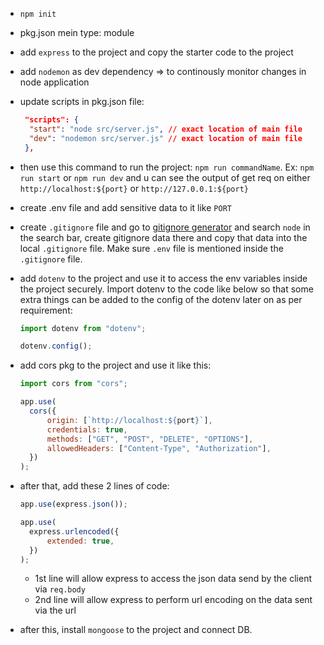 - `npm init`

- pkg.json mein type: module

- add `express` to the project and copy the starter code to the project

- add `nodemon` as dev dependency => to continously monitor changes in node application

- update scripts in pkg.json file:

  ```json
   "scripts": {
   	"start": "node src/server.js", // exact location of main file
   	"dev": "nodemon src/server.js" // exact location of main file
   },
  ```

- then use this command to run the project: `npm run commandName`. Ex: `npm run start` or `npm run dev` and u can see the output of get req on either `http://localhost:${port}` or `http://127.0.0.1:${port}`

- create .env file and add sensitive data to it like `PORT`

- create `.gitignore` file and go to [gitignore generator](https://mrkandreev.name/snippets/gitignore-generator/) and search `node` in the search bar, create gitignore data there and copy that data into the local `.gitignore` file. Make sure `.env` file is mentioned inside the `.gitignore` file.

- add `dotenv` to the project and use it to access the env variables inside the project securely. Import dotenv to the code like below so that some extra things can be added to the config of the dotenv later on as per requirement:

  ```javascript
  import dotenv from "dotenv";

  dotenv.config();
  ```

- add cors pkg to the project and use it like this:

  ```javascript
  import cors from "cors";

  app.use(
  	cors({
  		origin: [`http://localhost:${port}`],
  		credentials: true,
  		methods: ["GET", "POST", "DELETE", "OPTIONS"],
  		allowedHeaders: ["Content-Type", "Authorization"],
  	})
  );
  ```

- after that, add these 2 lines of code:

  ```javascript
  app.use(express.json());

  app.use(
  	express.urlencoded({
  		extended: true,
  	})
  );
  ```

  - 1st line will allow express to access the json data send by the client via `req.body`
  - 2nd line will allow express to perform url encoding on the data sent via the url

- after this, install `mongoose` to the project and connect DB.
